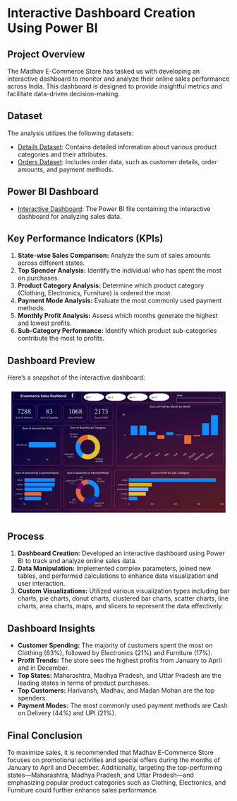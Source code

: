 # Interactive Dashboard Creation Using Power BI

## Project Overview

The Madhav E-Commerce Store has tasked us with developing an interactive dashboard to monitor and analyze their online sales performance across India. This dashboard is designed to provide insightful metrics and facilitate data-driven decision-making.

## Dataset

The analysis utilizes the following datasets:

- [Details Dataset](https://github.com/Aritra960966/sales-powerbi-project/blob/main/Details.csv): Contains detailed information about various product categories and their attributes.
- [Orders Dataset](https://github.com/Aritra960966/sales-powerbi-project/blob/main/Orders.csv): Includes order data, such as customer details, order amounts, and payment methods.

## Power BI Dashboard

- [Interactive Dashboard](https://github.com/Aritra960966/sales-powerbi-project/blob/main/ecom.pbix): The Power BI file containing the interactive dashboard for analyzing sales data.

## Key Performance Indicators (KPIs)

1. **State-wise Sales Comparison:** Analyze the sum of sales amounts across different states.
2. **Top Spender Analysis:** Identify the individual who has spent the most on purchases.
3. **Product Category Analysis:** Determine which product category (Clothing, Electronics, Furniture) is ordered the most.
4. **Payment Mode Analysis:** Evaluate the most commonly used payment methods.
5. **Monthly Profit Analysis:** Assess which months generate the highest and lowest profits.
6. **Sub-Category Performance:** Identify which product sub-categories contribute the most to profits.

## Dashboard Preview

Here’s a snapshot of the interactive dashboard:

![Dashboard Preview](https://github.com/Aritra960966/sales-powerbi-project/blob/main/ecom%20-%20Copy-1.png)

## Process

1. **Dashboard Creation:** Developed an interactive dashboard using Power BI to track and analyze online sales data.
2. **Data Manipulation:** Implemented complex parameters, joined new tables, and performed calculations to enhance data visualization and user interaction.
3. **Custom Visualizations:** Utilized various visualization types including bar charts, pie charts, donut charts, clustered bar charts, scatter charts, line charts, area charts, maps, and slicers to represent the data effectively.

## Dashboard Insights

- **Customer Spending:** The majority of customers spent the most on Clothing (63%), followed by Electronics (21%) and Furniture (17%).
- **Profit Trends:** The store sees the highest profits from January to April and in December.
- **Top States:** Maharashtra, Madhya Pradesh, and Uttar Pradesh are the leading states in terms of product purchases.
- **Top Customers:** Harivansh, Madhav, and Madan Mohan are the top spenders.
- **Payment Modes:** The most commonly used payment methods are Cash on Delivery (44%) and UPI (21%).

## Final Conclusion

To maximize sales, it is recommended that Madhav E-Commerce Store focuses on promotional activities and special offers during the months of January to April and December. Additionally, targeting the top-performing states—Maharashtra, Madhya Pradesh, and Uttar Pradesh—and emphasizing popular product categories such as Clothing, Electronics, and Furniture could further enhance sales performance.
